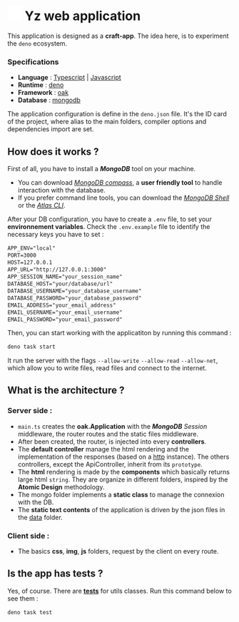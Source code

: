# ![favicon](./public/img/favicon.svg) Yz web application

This application is designed as a **craft-app**. The idea here, is to experiment
the `deno` ecosystem.

### Specifications

- **Language** : [Typescript](https://www.typescriptlang.org/) |
  [Javascript](https://tc39.es/ecma262/)
- **Runtime** : [deno](https://deno.com/)
- **Framework** : [oak](https://deno.land/x/oak)
- **Database** : [mongodb](https://www.mongodb.com/)

The application configuration is define in the `deno.json` file. It's the ID
card of the project, where alias to the main folders, compiler options and
dependencies import are set.

## How does it works ?

First of all, you have to install a **_MongoDB_** tool on your machine.

- You can download
  [_MongoDB compass_](https://www.mongodb.com/try/download/compass), a **user
  friendly tool** to handle interaction with the database.
- If you prefer command line tools, you can download the
  [_MongoDB Shell_](https://www.mongodb.com/try/download/shell) or the
  [_Atlas CLI_](https://www.mongodb.com/try/download/atlascli).

After your DB configuration, you have to create a `.env` file, to set your
**environnement variables**. Check the `.env.example` file to identify the
necessary keys you have to set :

```
APP_ENV="local"
PORT=3000
HOST=127.0.0.1
APP_URL="http://127.0.0.1:3000"
APP_SESSION_NAME="your_session_name"
DATABASE_HOST="your/database/url"
DATABASE_USERNAME="your_database_username"
DATABASE_PASSWORD="your_database_password"
EMAIL_ADDRESS="your_email_address"
EMAIL_USERNAME="your_email_username"
EMAIL_PASSWORD="your_email_password"
```

Then, you can start working with the applicatiton by running this command :

```sh
deno task start
```

It run the server with the flags `--allow-write` `--allow-read` `--allow-net`,
which allow you to write files, read files and connect to the internet.

## What is the architecture ?

### Server side :

- `main.ts` creates the **oak.Application** with the **_MongoDB_** _Session_
  middleware, the router routes and the static files middleware.
- After been created, the router, is injected into every **controllers**.
- The **default controller** manage the html rendering and the implementation of
  the responses (based on a [http](./server/utils/http.ts) instance). The others
  controllers, except the ApiController, inherit from its `prototype`.
- The **html** rendering is made by the **components** which basically returns
  large html `string`. They are organize in different folders, inspired by the
  **Atomic Design** methodology.
- The mongo folder implements a **static class** to manage the connexion with
  the DB.
- The **static text contents** of the application is driven by the json files in
  the [data](./server/data/) folder.

### Client side :

- The basics **css**, **img**, **js** folders, request by the client on every
  route.

## Is the app has tests ?

Yes, of course. There are **[tests](./tests/)** for utils classes. Run this command below to see them :
```sh
deno task test
```
